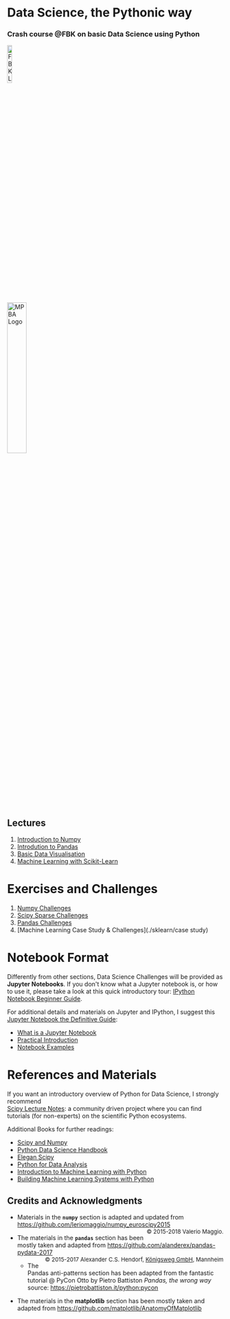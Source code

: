 # Data Science, the Pythonic way

### Crash course @FBK on basic Data Science using Python

<img src="http://forge.fiware.org/plugins/mediawiki/wiki/fiware/images/thumb/4/46/FBK-Logo.png/707px-FBK-Logo.png"
  width="15%" title="Fondazione Bruno Kessler" alt="FBK Logo" />

<img src="https://mpba.fbk.eu/sites/mpba.fbk.eu/themes/fbkunit/logo-en.png" title="MPBA" width="30%" alt="MPBA Logo" />

## Lectures

1. [Introduction to Numpy](./numpy)
2. [Introdution to Pandas](./pandas)
3. [Basic Data Visualisation](./dataviz)
4. [Machine Learning with Scikit-Learn](./sklearn)

# Exercises and Challenges

1. [Numpy Challenges](./challenges/numpy_arrays.ipynb)
2. [Scipy Sparse Challenges](./challenges/scipy_sparse.ipynb)
3. [Pandas Challenges](./challenges/pandas)
4. [Machine Learning Case Study & Challenges](./sklearn/case study)


# Notebook Format

Differently from other sections, Data Science Challenges will be provided as **Jupyter Notebooks**.
If you don't know what a Jupyter notebook is, or how to use it, please take a look at this quick
introductory tour: [IPython Notebook Beginner Guide](http://jupyter-notebook-beginner-guide.readthedocs.io/en/latest/index.html).

For additional details and materials on Jupyter and IPython, I suggest this
[Jupyter Notebook the Definitive Guide](https://www.datacamp.com/community/tutorials/tutorial-jupyter-notebook):

- [What is a Jupyter Notebook](https://www.datacamp.com/community/tutorials/tutorial-jupyter-notebook#WhatIs)
- [Practical Introduction](https://www.datacamp.com/community/tutorials/tutorial-jupyter-notebook##UseJupyter)
- [Notebook Examples](https://www.datacamp.com/community/tutorials/tutorial-jupyter-notebook##NotebookExamples)


# References and Materials

If you want an introductory overview of Python for Data Science, I strongly recommend  
[Scipy Lecture Notes](http://www.scipy-lectures.org): a community driven project where you can find
tutorials (for non-experts) on the scientific Python ecosystems.

Additional Books for further readings:

- [Scipy and Numpy](http://shop.oreilly.com/product/0636920020219.do)
- [Python Data Science Handbook](http://shop.oreilly.com/product/0636920034919.do)
- [Elegan Scipy](http://shop.oreilly.com/product/0636920038481.do)
- [Python for Data Analysis](http://shop.oreilly.com/product/0636920023784.do)
- [Introduction to Machine Learning with Python](http://shop.oreilly.com/product/0636920030515.do)
- [Building Machine Learning Systems with Python](https://www.packtpub.com/big-data-and-business-intelligence/building-machine-learning-systems-python)

## Credits and Acknowledgments

* Materials in the **`numpy`** section is adapted and updated from https://github.com/leriomaggio/numpy_euroscipy2015
<span style="font-size: small;float: right;">&copy; 2015-2018 Valerio Maggio.

* The materials in the **`pandas`** section has been mostly taken and adapted from https://github.com/alanderex/pandas-pydata-2017
<span style="font-size: small;float: right;">&copy; 2015-2017 Alexander C.S. Hendorf, <a href="http://koenigsweg.com">Königsweg GmbH</a>, Mannheim </span>

   - The Pandas anti-patterns section has been adapted from the fantastic tutorial @ PyCon Otto by Pietro Battiston
     _Pandas, the wrong way_ source: https://pietrobattiston.it/python:pycon

* The materials in the **matplotlib** section has been mostly taken and adapted from https://github.com/matplotlib/AnatomyOfMatplotlib
